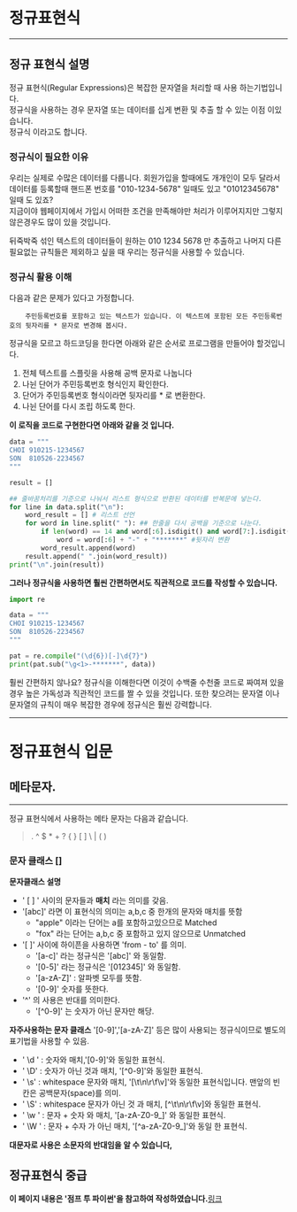 # 정규표현식
___

## 정규 표현식 설명
정규 표현식(Regular Expressions)은 복잡한 문자열을 처리할 때 사용 하는기법입니다.   
정규식을 사용하는 경우 문자열 또는 데이터를 십게 변환 및 추출 할 수 있는 이점 이있습니다.  
정규식 이라고도 합니다.

### 정규식이 필요한 이유

우리는 실제로 수많은 데이터를 다룹니다. 
회원가입을 할때에도 개개인이 모두 달라서 데이터를 등록할때 핸드폰 번호를 "010-1234-5678" 일때도 있고 "01012345678" 일때 도 있죠?  
지금이야 웹페이지에서 가입시 어떠한 조건을 만족해야만 처리가 이루어지지만 그렇지 않은경우도 많이 있을 것입니다.  
  
뒤죽박죽 섞인 텍스트의 데이터들이 원하는 010 1234 5678 만 추출하고 나머지 다른 필요없는 규칙들은 제외하고 싶을 때 우리는 정규식을 사용할 수 있습니다.  


### 정규식 활용 이해  
  

다음과 같은 문제가 있다고 가정합니다.  
```text
    주민등록번호를 포함하고 있는 텍스트가 있습니다. 이 텍스트에 포함된 모든 주민등록번호의 뒷자리를 * 문자로 변경해 봅시다.
```

정규식을 모르고 하드코딩을 한다면 아래와 같은 순서로 프로그램을 만들어야 할것입니다.
1. 전체 텍스트를 스플릿을 사용해 공백 문자로 나눕니다
2. 나뉜 단어가 주민등록번호 형식인지 확인한다.
3. 단어가 주민등록번호 형식이라면 뒷자리를 * 로 변환한다.
4. 나뉜 단어를 다시 조립 하도록 한다.

**이 로직을 코드로 구현한다면 아래와 같을 것 입니다.**

```python
data = """
CHOI 910215-1234567
SON  810526-2234567
"""

result = []

## 줄바꿈처리를 기준으로 나눠서 리스트 형식으로 반환된 데이터를 반복문에 넣는다.
for line in data.split("\n"):    
    word_result = [] # 리스트 선언
    for word in line.split(" "): ## 한줄을 다시 공백을 기준으로 나눈다.
        if len(word) == 14 and word[:6].isdigit() and word[7:].isdigit(): #주민등록번호를 확인한다.
            word = word[:6] + "-" + "*******" #뒷자리 변환
        word_result.append(word) 
    result.append(" ".join(word_result))
print("\n".join(result))

```

**그러나 정규식을 사용하면 훨씬 간편하면서도 직관적으로 코드를 작성할 수 있습니다.**

```python
import re 

data = """
CHOI 910215-1234567
SON  810526-2234567
"""

pat = re.compile("(\d{6})[-]\d{7}")
print(pat.sub("\g<1>-*******", data))
```

훨씬 간편하지 않나요? 정규식을 이해한다면 이것이 수백줄 수천줄 코드로 짜여져 있을경우 높은 가독성과 직관적인 코드를 짤 수 있을 것입니다. 
또한 찾으려는 문자열 이나 문자열의 규칙이 매우 복잡한 경우에 정규식은 훨씬 강력합니다.

___
# 정규표현식 입문


## 메타문자.
___
정규 표현식에서 사용하는 메타 문자는 다음과 같습니다.

> . ^ $ * + ? { } [ ] \ | ( )

### 문자 클래스 []

**문자클래스 설명**
- ' [ ] ' 사이의 문자들과 **매치** 라는 의미를 갖음.
- '[abc]' 라면 이 표현식의 의미는 a,b,c 중 한개의 문자와 매치를 뜻함
  - "apple" 이라는 단어는 a를 포함하고있으므로 Matched
  - "fox" 라는 단어는 a,b,c 중 포함하고 있지 않으므로 Unmatched
- '[ ]' 사이에 하이픈을 사용하면 'from - to' 를 의미.
  - '[a-c]' 라는 정규식은 '[abc]' 와 동일함.
  - '[0-5]' 라는 정규식은 '[012345]' 와 동일함.
  - '[a-zA-Z]' : 알파벳 모두를 뜻함.
  - '[0-9]' 숫자를 뜻한다.
- '^' 의 사용은 반대를 의미한다.
  - '[^0-9]' 는 숫자가 아닌 문자만 해당.

**자주사용하는 문자 클래스**
'[0-9]','[a-zA-Z]' 등은 많이 사용되는 정규식이므로 별도의 표기법을 사용할 수 있음.
- ' \d ' : 숫자와 매치,'[0-9]'와 동일한 표현식.
- ' \D'  : 숫자가 아닌 것과 매치, '[^0-9]'와 동일한 표현식.
- ' \s'  : whitespace 문자와 매치, '[\t\n\r\f\v]'와 동일한 표현식입니다. 맨앞의 빈 칸은 공백문자(space)를 의미.
- ' \S'  : whitespace 문자가 아닌 것 과 매치, [^\t\n\r\f\v]와 동일한 표현식.
- ' \w ' : 문자 + 숫자 와 매치, '[a-zA-Z0-9_]' 와 동일한 표현식.
- ' \W ' : 문자 + 수자 가 아닌 매치, '[^a-zA-Z0-9_]'와 동일 한 표현식.

**대문자로 사용은 소문자의 반대임을 알 수 있습니다,**

 
## 정규표현식 중급



**이 페이지 내용은 '점프 투 파이썬'을 참고하여 작성하였습니다.**[링크](https://wikidocs.net/1642)